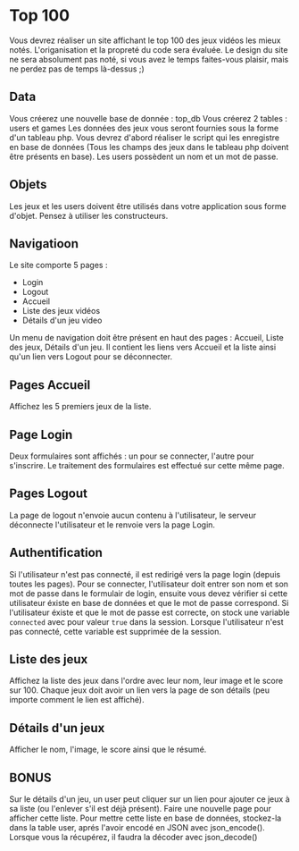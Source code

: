 # Top 100

Vous devrez réaliser un site affichant le top 100 des jeux vidéos les mieux notés.
L'origanisation et la propreté du code sera évaluée.
Le design du site ne sera absolument pas noté, si vous avez le temps faites-vous plaisir, mais ne perdez pas de temps là-dessus ;)

## Data

Vous créerez une nouvelle base de donnée : top_db
Vous créerez 2 tables : users et games
Les données des jeux vous seront fournies sous la forme d'un tableau php.
Vous devrez d'abord réaliser le script qui les enregistre en base de données (Tous les champs des jeux dans le tableau php doivent être présents en base).
Les users possèdent un nom et un mot de passe.

## Objets

Les jeux et les users doivent être utilisés dans votre application sous forme d'objet.
Pensez à utiliser les constructeurs.

## Navigatioon

Le site comporte 5 pages :
- Login
- Logout
- Accueil
- Liste des jeux vidéos
- Détails d'un jeu video

Un menu de navigation doit être présent en haut des pages : Accueil, Liste des jeux, Détails d'un jeu.
Il contient les liens vers Accueil et la liste ainsi qu'un lien vers Logout pour se déconnecter.

## Pages Accueil

Affichez les 5 premiers jeux de la liste.

## Page Login

Deux formulaires sont affichés : un pour se connecter, l'autre pour s'inscrire.
Le traitement des formulaires est effectué sur cette même page.

## Pages Logout

La page de logout n'envoie aucun contenu à l'utilisateur, le serveur déconnecte l'utilisateur et le renvoie vers la page Login.

## Authentification

Si l'utilisateur n'est pas connecté, il est redirigé vers la page login (depuis toutes les pages).
Pour se connecter, l'utilisateur doit entrer son nom et son mot de passe dans le formulair de login, ensuite vous devez vérifier si cette utilisateur éxiste en base de données et que le mot de passe correspond.
Si l'utilisateur éxiste et que le mot de passe est correcte, on stock une variable `connected` avec pour valeur `true` dans la session. Lorsque l'utilisateur n'est pas connecté, cette variable est supprimée de la session.

## Liste des jeux

Affichez la liste des jeux dans l'ordre avec leur nom, leur image et le score sur 100.
Chaque jeux doit avoir un lien vers la page de son détails (peu importe comment le lien est affiché).

## Détails d'un jeux 

Afficher le nom, l'image, le score ainsi que le résumé.

## BONUS

Sur le détails d'un jeu, un user peut cliquer sur un lien pour ajouter ce jeux à sa liste (ou l'enlever s'il est déjà présent). Faire une nouvelle page pour afficher cette liste.
Pour mettre cette liste en base de données, stockez-la dans la table user, aprés l'avoir encodé en JSON avec json_encode(). Lorsque vous la récupérez, il faudra la décoder avec json_decode()
